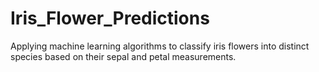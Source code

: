 # Iris_Flower_Predictions
Applying machine learning algorithms to classify iris flowers into distinct species based on their sepal and petal measurements.
